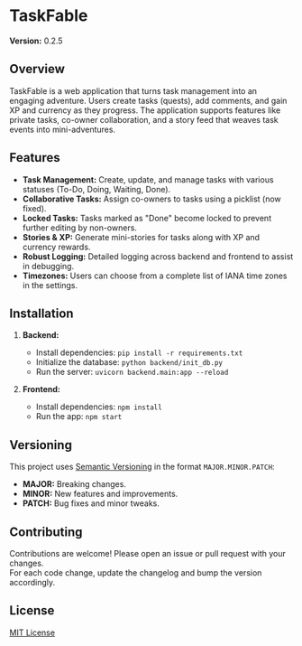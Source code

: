 # TaskFable

**Version:** 0.2.5

## Overview
TaskFable is a web application that turns task management into an engaging adventure. Users create tasks (quests), add comments, and gain XP and currency as they progress. The application supports features like private tasks, co-owner collaboration, and a story feed that weaves task events into mini-adventures.

## Features
- **Task Management:** Create, update, and manage tasks with various statuses (To-Do, Doing, Waiting, Done).
- **Collaborative Tasks:** Assign co-owners to tasks using a picklist (now fixed).
- **Locked Tasks:** Tasks marked as "Done" become locked to prevent further editing by non-owners.
- **Stories & XP:** Generate mini-stories for tasks along with XP and currency rewards.
- **Robust Logging:** Detailed logging across backend and frontend to assist in debugging.
- **Timezones:** Users can choose from a complete list of IANA time zones in the settings.

## Installation
1. **Backend:**  
   - Install dependencies: `pip install -r requirements.txt`
   - Initialize the database: `python backend/init_db.py`
   - Run the server: `uvicorn backend.main:app --reload`

2. **Frontend:**  
   - Install dependencies: `npm install`
   - Run the app: `npm start`

## Versioning
This project uses [Semantic Versioning](https://semver.org/) in the format `MAJOR.MINOR.PATCH`:
- **MAJOR:** Breaking changes.
- **MINOR:** New features and improvements.
- **PATCH:** Bug fixes and minor tweaks.

## Contributing
Contributions are welcome! Please open an issue or pull request with your changes.  
For each code change, update the changelog and bump the version accordingly.

## License
[MIT License](LICENSE)
